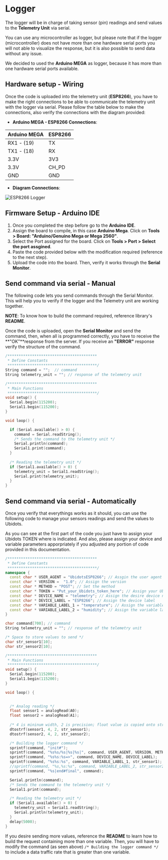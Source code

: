# Logger 

The logger will be in charge of taking sensor (pin) readings and send values to the **Telemetry Unit** via serial. 

You can use any microcontroller as logger, but please note that if the logger (microcontroller) does not have more than one hardware serial ports you will not able to visualize the response, but it is also possible to send data without any issue.

We decided to used the **Arduino MEGA** as logger, because it has more than one hardware serial ports available. 

## Hardware setup - Wiring

Once the code is uploaded into the telemetry unit (**ESP8266**), you have to make the right connections to be able to communicate the telemetry unit with the logger via serial. Please follow the table below to make the connections, also verify the connections with the diagram provided:

* **Arduino MEGA - ESP8266 Connections**:

Arduino MEGA | ESP8266
-------------|---------
RX1 - (19) | TX
TX1 - (18) | RX 
3.3V | 3V3
3.3V | CH_PD 
GND | GND

* **Diagram Connections**:

![ESP8266 Logger](https://cdn2.hubspot.net/hubfs/329717/Documentation%20files/images/ArduinoMEGA_ESP8266_Logger.png) 


## Firmware Setup - Arduino IDE 

1. Once you completed the step before go to the **Arduino IDE**.
2. Assign the board to compile, in this case **Arduino Mega**. Click on **Tools > Board: "Arduino/Genuino Mega or Mega 2560"**.
3. Select the Port assigned for the board. Click on **Tools > Port > Select the port assgined**.
4. Paste the code provided below with the modification required (reference to the next step).
5. Upload the code into the board. Then, verify it works through the **Serial Monitor**. 

## Send command via serial - Manual 

The following code lets you send commands through the Serial Monitor. This will help you to verify if the logger and the Telemetry unit are working together. 

**NOTE**: To know how to build the command required, reference library's **README**. 

Once the code is uploaded, open the **Serial Monitor** and send the command, then, when all is programmed correctly, you have to receive the **"OK"**response from the server. If you receive an **"ERROR"** response verify the structure of the command.

```c++
/****************************************
 * Define Constants
 ****************************************/
String command = "";  // command
String telemetry_unit = ""; // response of the telemetry unit

/****************************************
 * Main Functions
 ****************************************/ 
void setup() {
  Serial.begin(115200);
  Serial1.begin(115200);
}

void loop() {

  if (Serial.available() > 0) { 
    command = Serial.readString();  
    /* Sends the command to the telemetry unit */
    Serial.println(command);
    Serial1.print(command); 
  }
  
  /* Reading the telemetry unit */
  if (Serial1.available() > 0) {
    telemetry_unit = Serial1.readString(); 
    Serial.print(telemetry_unit);   
  }   
}
```

## Send command via serial - Automatically 

Once you verify that everythings works as it should, you can use the following code to manage your sensors readings and send the values to Ubidots.

As you can see at the first part of the code you just have to assign your Ubidots TOKEN where is indicated. And also, please assign your device and variable parameters apporpriately if you adjusted any portion of code provided in this documentation. 

```c++
/****************************************
 * Define Constants
 ****************************************/
namespace {
  const char * USER_AGENT = "UbidotsESP8266"; // Assgin the user agent
  const char * VERSION =  "1.0"; // Assign the version 
  const char * METHOD = "POST"; // Set the method
  const char * TOKEN = "Put_your_Ubidots_token_here"; // Assign your Ubidots TOKEN
  const char * DEVICE_NAME = "telemetry"; // Assign the desire device name 
  const char * DEVICE_LABEL = "ESP8266"; // Assign the device label 
  const char * VARIABLE_LABEL_1 = "temperature"; // Assign the variable label 
  const char * VARIABLE_LABEL_2 = "humidity"; // Assign the variable label
}

char command[700]; // command
String telemetry_unit = ""; // response of the telemetry unit

/* Space to store values to send */
char str_sensor1[10];
char str_sensor2[10];

/****************************************
 * Main Functions
 ****************************************/ 
void setup() {
  Serial.begin(115200);
  Serial1.begin(115200);
}

void loop() {

  
  /* Analog reading */ 
  float sensor1 = analogRead(A0);
  float sensor2 = analogRead(A1);
  
  /* 4 is mininum width, 2 is precision; float value is copied onto str_sensor*/
  dtostrf(sensor1, 4, 2, str_sensor1);
  dtostrf(sensor2, 4, 2, str_sensor2);

  /* Building the logger command */ 
  sprintf(command, "init#");
  sprintf(command, "%s%s/%s|%s|%s|", command, USER_AGENT, VERSION, METHOD, TOKEN);
  sprintf(command, "%s%s:%s=>", command, DEVICE_NAME, DEVICE_LABEL);
  sprintf(command, "%s%s:%s", command, VARIABLE_LABEL_1, str_sensor1);
  //sprintf(command, "%s,%s:%s", command, VARIABLE_LABEL_2, str_sensor2); // uncomment this line to send sensor 2 values
  sprintf(command, "%s|end#final", command);

  Serial.println(command);
  /* Sends the command to the telemetry unit */
  Serial1.print(command);

  /* Reading the telemetry unit */
  if (Serial1.available() > 0) {
    telemetry_unit = Serial1.readString();
    Serial.println(telemetry_unit);
  }
  delay(5000);
}
```

If you desire sending more values, reference the **README** to learn how to build the request containing more than one variable. Then, you will have to modify the command (as seen above) `/* Building the logger command */` to include a data traffic rate that is greater than one variable.



